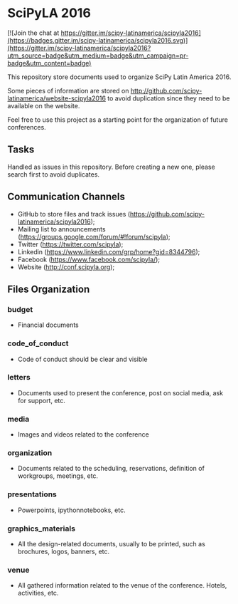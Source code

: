 # SciPyLA 2016

[![Join the chat at https://gitter.im/scipy-latinamerica/scipyla2016](https://badges.gitter.im/scipy-latinamerica/scipyla2016.svg)](https://gitter.im/scipy-latinamerica/scipyla2016?utm_source=badge&utm_medium=badge&utm_campaign=pr-badge&utm_content=badge)

This repository store documents used to organize SciPy Latin America 2016.

Some pieces of information are stored on
http://github.com/scipy-latinamerica/website-scipyla2016
to avoid duplication since they need to be available on the website.

Feel free to use this project as a starting point for the organization of future conferences.

## Tasks

Handled as issues in this repository. Before creating a new one, please search first to avoid duplicates.

## Communication Channels

* GitHub to store files and track issues (https://github.com/scipy-latinamerica/scipyla2016);
* Mailing list to announcements (https://groups.google.com/forum/#!forum/scipyla);
* Twitter (https://twitter.com/scipyla);
* Linkedin (https://www.linkedin.com/grp/home?gid=8344796);
* Facebook (https://www.facebook.com/scipyla/);
* Website (http://conf.scipyla.org);

## Files Organization

### budget

- Financial documents

### code_of_conduct

- Code of conduct should be clear and visible

### letters

- Documents used to present the conference, post on social media, ask for support, etc.

### media

- Images and videos related to the conference

### organization

- Documents related to the scheduling, reservations, definition of workgroups, meetings, etc.

### presentations

- Powerpoints, ipythonnotebooks, etc.

### graphics_materials

- All the design-related documents, usually to be printed, such as brochures, logos, banners, etc.

### venue

- All gathered information related to the venue of the conference. Hotels, activities, etc.
